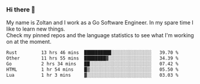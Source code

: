 ### Hi there 👋

My name is Zoltan and I work as a Go Software Engineer. In my spare time I like to learn new things.  
Check my pinned repos and the language statistics to see what I'm working on at the moment.  

<!--START_SECTION:waka-->

```txt
Rust         13 hrs 46 mins  ██████████░░░░░░░░░░░░░░░   39.70 %
Other        11 hrs 55 mins  ████████▓░░░░░░░░░░░░░░░░   34.39 %
Go           2 hrs 34 mins   ██░░░░░░░░░░░░░░░░░░░░░░░   07.42 %
HTML         1 hr 54 mins    █▒░░░░░░░░░░░░░░░░░░░░░░░   05.50 %
Lua          1 hr 3 mins     ▓░░░░░░░░░░░░░░░░░░░░░░░░   03.03 %
```

<!--END_SECTION:waka-->

<!--
**domahidizoltan/domahidizoltan** is a ✨ _special_ ✨ repository because its `README.md` (this file) appears on your GitHub profile.

Here are some ideas to get you started:

- 🔭 I’m currently working on ...
- 🌱 I’m currently learning ...
- 👯 I’m looking to collaborate on ...
- 🤔 I’m looking for help with ...
- 💬 Ask me about ...
- 📫 How to reach me: ...
- 😄 Pronouns: ...
- ⚡ Fun fact: ...
-->
